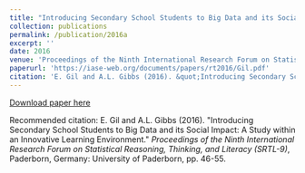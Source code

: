 ```yaml
---
title: "Introducing Secondary School Students to Big Data and its Social Impact: A Study within an Innovative Learning Environment"
collection: publications
permalink: /publication/2016a
excerpt: ''
date: 2016
venue: 'Proceedings of the Ninth International Research Forum on Statistical Reasoning, Thinking, and Literacy (SRTL-9)'
paperurl: 'https://iase-web.org/documents/papers/rt2016/Gil.pdf'
citation: 'E. Gil and A.L. Gibbs (2016). &quot;Introducing Secondary School Students to Big Data and its Social Impact: A Study within an Innovative Learning Environment.&quot; <i>Proceedings of the Ninth International Research Forum on Statistical Reasoning, Thinking, and Literacy (SRTL-9)</i>, Paderborn, Germany: University of Paderborn, pp. 46-55.'
---
```



[Download paper here](https://iase-web.org/documents/papers/rt2016/Gil.pdf)

Recommended citation: E. Gil and A.L. Gibbs (2016). &quot;Introducing Secondary School Students to Big Data and its Social Impact: A Study within an Innovative Learning Environment.&quot; <i>Proceedings of the Ninth International Research Forum on Statistical Reasoning, Thinking, and Literacy (SRTL-9)</i>, Paderborn, Germany: University of Paderborn, pp. 46-55.